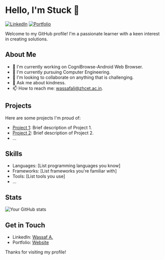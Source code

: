 # Hello, I'm Stuck 👋

[![LinkedIn](https://img.shields.io/badge/LinkedIn-Wassaf-blue)](https://www.linkedin.com/in/wassaf-ali)
[![Portfolio](https://img.shields.io/badge/Portfolio-Website-orange)](https://yourwebsite.com)

Welcome to my GitHub profile! I'm a passionate learner with a keen interest in creating solutions.

## About Me

- 🔭 I'm currently working on CogniBrowse-Android Web Browser.
- 🌱 I'm currently pursuing Computer Engineering.
- 👯 I'm looking to collaborate on anything that is challenging.
- 💬 Ask me about kindness.
- 📫 How to reach me: wassafali@zhcet.ac.in.

## Projects

Here are some projects I'm proud of:

- [Project 1](https://github.com/yourusername/project1): Brief description of Project 1.
- [Project 2](https://github.com/yourusername/project2): Brief description of Project 2.
- ...

## Skills

- Languages: [List programming languages you know]
- Frameworks: [List frameworks you're familiar with]
- Tools: [List tools you use]
- ...

## Stats

![Your GitHub stats](https://github-readme-stats.vercel.app/api?username=Wassaf001&show_icons=true)

## Get in Touch

- LinkedIn: [Wassaf A.](https://www.linkedin.com/in/wassaf-ali)
- Portfolio: [Website](https://yourwebsite.com)



Thanks for visiting my profile!
